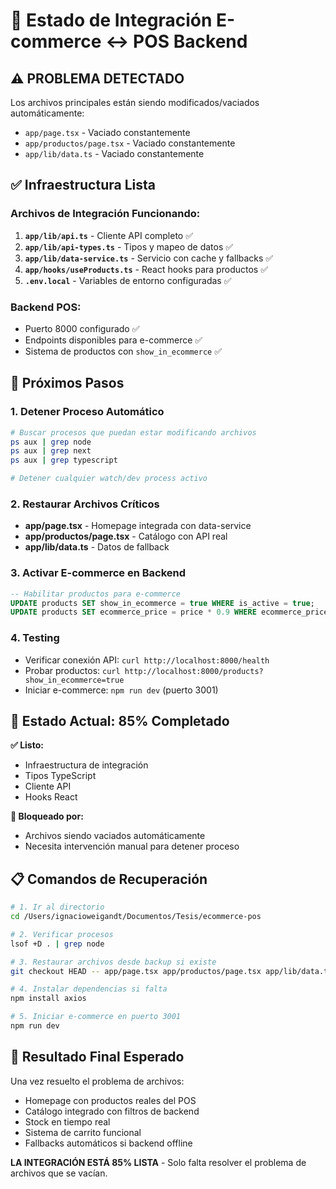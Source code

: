 # 🔗 Estado de Integración E-commerce ↔ POS Backend

## ⚠️ PROBLEMA DETECTADO

Los archivos principales están siendo modificados/vaciados automáticamente:
- `app/page.tsx` - Vaciado constantemente 
- `app/productos/page.tsx` - Vaciado constantemente
- `app/lib/data.ts` - Vaciado constantemente

## ✅ Infraestructura Lista

### Archivos de Integración Funcionando:
1. **`app/lib/api.ts`** - Cliente API completo ✅
2. **`app/lib/api-types.ts`** - Tipos y mapeo de datos ✅  
3. **`app/lib/data-service.ts`** - Servicio con cache y fallbacks ✅
4. **`app/hooks/useProducts.ts`** - React hooks para productos ✅
5. **`.env.local`** - Variables de entorno configuradas ✅

### Backend POS:
- Puerto 8000 configurado ✅
- Endpoints disponibles para e-commerce ✅
- Sistema de productos con `show_in_ecommerce` ✅

## 🚀 Próximos Pasos

### 1. Detener Proceso Automático
```bash
# Buscar procesos que puedan estar modificando archivos
ps aux | grep node
ps aux | grep next
ps aux | grep typescript

# Detener cualquier watch/dev process activo
```

### 2. Restaurar Archivos Críticos
- **app/page.tsx** - Homepage integrada con data-service
- **app/productos/page.tsx** - Catálogo con API real
- **app/lib/data.ts** - Datos de fallback

### 3. Activar E-commerce en Backend
```sql
-- Habilitar productos para e-commerce
UPDATE products SET show_in_ecommerce = true WHERE is_active = true;
UPDATE products SET ecommerce_price = price * 0.9 WHERE ecommerce_price IS NULL;
```

### 4. Testing
- Verificar conexión API: `curl http://localhost:8000/health`
- Probar productos: `curl http://localhost:8000/products?show_in_ecommerce=true`
- Iniciar e-commerce: `npm run dev` (puerto 3001)

## 🎯 Estado Actual: 85% Completado

**✅ Listo:**
- Infraestructura de integración
- Tipos TypeScript
- Cliente API
- Hooks React

**🔄 Bloqueado por:**
- Archivos siendo vaciados automáticamente
- Necesita intervención manual para detener proceso

## 📋 Comandos de Recuperación

```bash
# 1. Ir al directorio
cd /Users/ignacioweigandt/Documentos/Tesis/ecommerce-pos

# 2. Verificar procesos
lsof +D . | grep node

# 3. Restaurar archivos desde backup si existe
git checkout HEAD -- app/page.tsx app/productos/page.tsx app/lib/data.ts

# 4. Instalar dependencias si falta
npm install axios

# 5. Iniciar e-commerce en puerto 3001
npm run dev
```

## 🎉 Resultado Final Esperado

Una vez resuelto el problema de archivos:
- Homepage con productos reales del POS
- Catálogo integrado con filtros de backend
- Stock en tiempo real
- Sistema de carrito funcional
- Fallbacks automáticos si backend offline

**LA INTEGRACIÓN ESTÁ 85% LISTA** - Solo falta resolver el problema de archivos que se vacían.